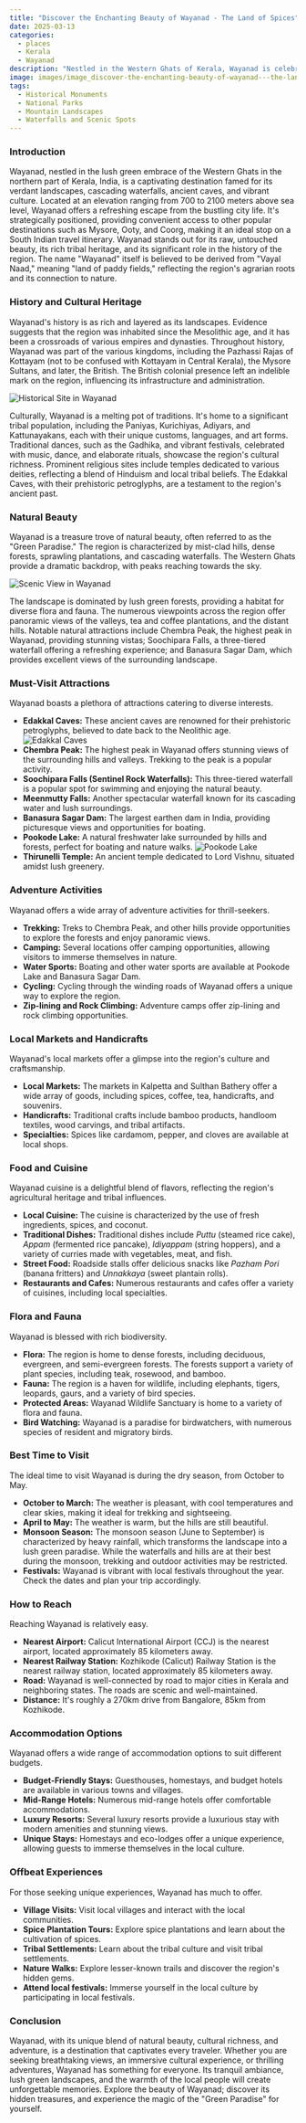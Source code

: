 ```yaml
---
title: "Discover the Enchanting Beauty of Wayanad - The Land of Spices"
date: 2025-03-13
categories:
  - places
  - Kerala
  - Wayanad
description: "Nestled in the Western Ghats of Kerala, Wayanad is celebrated as 'The Land of Spices'. This region captivates visitors with its lush tea plantations, vibrant spice gardens, and diverse wildlife. It's a haven for nature enthusiasts and adventure seekers alike, offering serene hill stations like Munnar nearby."
image: images/image_discover-the-enchanting-beauty-of-wayanad---the-land-of-spices.png
tags: 
  - Historical Monuments
  - National Parks
  - Mountain Landscapes
  - Waterfalls and Scenic Spots
---
```



### **Introduction**

Wayanad, nestled in the lush green embrace of the Western Ghats in the northern part of Kerala, India, is a captivating destination famed for its verdant landscapes, cascading waterfalls, ancient caves, and vibrant culture. Located at an elevation ranging from 700 to 2100 meters above sea level, Wayanad offers a refreshing escape from the bustling city life. It's strategically positioned, providing convenient access to other popular destinations such as Mysore, Ooty, and Coorg, making it an ideal stop on a South Indian travel itinerary. Wayanad stands out for its raw, untouched beauty, its rich tribal heritage, and its significant role in the history of the region. The name "Wayanad" itself is believed to be derived from "Vayal Naad," meaning "land of paddy fields," reflecting the region's agrarian roots and its connection to nature.

### **History and Cultural Heritage**

Wayanad's history is as rich and layered as its landscapes. Evidence suggests that the region was inhabited since the Mesolithic age, and it has been a crossroads of various empires and dynasties. Throughout history, Wayanad was part of the various kingdoms, including the Pazhassi Rajas of Kottayam (not to be confused with Kottayam in Central Kerala), the Mysore Sultans, and later, the British. The British colonial presence left an indelible mark on the region, influencing its infrastructure and administration.

<img src="placeholder_image_historical_site.jpg" alt="Historical Site in Wayanad">

Culturally, Wayanad is a melting pot of traditions. It's home to a significant tribal population, including the Paniyas, Kurichiyas, Adiyars, and Kattunayakans, each with their unique customs, languages, and art forms. Traditional dances, such as the Gadhika, and vibrant festivals, celebrated with music, dance, and elaborate rituals, showcase the region's cultural richness. Prominent religious sites include temples dedicated to various deities, reflecting a blend of Hinduism and local tribal beliefs. The Edakkal Caves, with their prehistoric petroglyphs, are a testament to the region's ancient past.

### **Natural Beauty**

Wayanad is a treasure trove of natural beauty, often referred to as the "Green Paradise." The region is characterized by mist-clad hills, dense forests, sprawling plantations, and cascading waterfalls. The Western Ghats provide a dramatic backdrop, with peaks reaching towards the sky.

<img src="placeholder_image_scenic_view.jpg" alt="Scenic View in Wayanad">

The landscape is dominated by lush green forests, providing a habitat for diverse flora and fauna. The numerous viewpoints across the region offer panoramic views of the valleys, tea and coffee plantations, and the distant hills. Notable natural attractions include Chembra Peak, the highest peak in Wayanad, providing stunning vistas; Soochipara Falls, a three-tiered waterfall offering a refreshing experience; and Banasura Sagar Dam, which provides excellent views of the surrounding landscape.

### **Must-Visit Attractions**

Wayanad boasts a plethora of attractions catering to diverse interests.

*   **Edakkal Caves:** These ancient caves are renowned for their prehistoric petroglyphs, believed to date back to the Neolithic age. <img src="placeholder_image_edakkal_caves.jpg" alt="Edakkal Caves">
*   **Chembra Peak:** The highest peak in Wayanad offers stunning views of the surrounding hills and valleys. Trekking to the peak is a popular activity.
*   **Soochipara Falls (Sentinel Rock Waterfalls):** This three-tiered waterfall is a popular spot for swimming and enjoying the natural beauty.
*   **Meenmutty Falls:** Another spectacular waterfall known for its cascading water and lush surroundings.
*   **Banasura Sagar Dam:** The largest earthen dam in India, providing picturesque views and opportunities for boating.
*   **Pookode Lake:** A natural freshwater lake surrounded by hills and forests, perfect for boating and nature walks. <img src="placeholder_image_pookode_lake.jpg" alt="Pookode Lake">
*   **Thirunelli Temple:** An ancient temple dedicated to Lord Vishnu, situated amidst lush greenery.

### **Adventure Activities**

Wayanad offers a wide array of adventure activities for thrill-seekers.

*   **Trekking:** Treks to Chembra Peak, and other hills provide opportunities to explore the forests and enjoy panoramic views.
*   **Camping:** Several locations offer camping opportunities, allowing visitors to immerse themselves in nature.
*   **Water Sports:** Boating and other water sports are available at Pookode Lake and Banasura Sagar Dam.
*   **Cycling:** Cycling through the winding roads of Wayanad offers a unique way to explore the region.
*   **Zip-lining and Rock Climbing:** Adventure camps offer zip-lining and rock climbing opportunities.

### **Local Markets and Handicrafts**

Wayanad's local markets offer a glimpse into the region's culture and craftsmanship.

*   **Local Markets:** The markets in Kalpetta and Sulthan Bathery offer a wide array of goods, including spices, coffee, tea, handicrafts, and souvenirs.
*   **Handicrafts:** Traditional crafts include bamboo products, handloom textiles, wood carvings, and tribal artifacts.
*   **Specialties:** Spices like cardamom, pepper, and cloves are available at local shops.

### **Food and Cuisine**

Wayanad cuisine is a delightful blend of flavors, reflecting the region's agricultural heritage and tribal influences.

*   **Local Cuisine:** The cuisine is characterized by the use of fresh ingredients, spices, and coconut.
*   **Traditional Dishes:** Traditional dishes include *Puttu* (steamed rice cake), *Appam* (fermented rice pancake), *Idiyappam* (string hoppers), and a variety of curries made with vegetables, meat, and fish.
*   **Street Food:** Roadside stalls offer delicious snacks like *Pazham Pori* (banana fritters) and *Unnakkaya* (sweet plantain rolls).
*   **Restaurants and Cafes:** Numerous restaurants and cafes offer a variety of cuisines, including local specialties.

### **Flora and Fauna**

Wayanad is blessed with rich biodiversity.

*   **Flora:** The region is home to dense forests, including deciduous, evergreen, and semi-evergreen forests. The forests support a variety of plant species, including teak, rosewood, and bamboo.
*   **Fauna:** The region is a haven for wildlife, including elephants, tigers, leopards, gaurs, and a variety of bird species.
*   **Protected Areas:** Wayanad Wildlife Sanctuary is home to a variety of flora and fauna.
*   **Bird Watching:** Wayanad is a paradise for birdwatchers, with numerous species of resident and migratory birds.

### **Best Time to Visit**

The ideal time to visit Wayanad is during the dry season, from October to May.

*   **October to March:** The weather is pleasant, with cool temperatures and clear skies, making it ideal for trekking and sightseeing.
*   **April to May:** The weather is warm, but the hills are still beautiful.
*   **Monsoon Season:** The monsoon season (June to September) is characterized by heavy rainfall, which transforms the landscape into a lush green paradise. While the waterfalls and hills are at their best during the monsoon, trekking and outdoor activities may be restricted.
*   **Festivals:** Wayanad is vibrant with local festivals throughout the year. Check the dates and plan your trip accordingly.

### **How to Reach**

Reaching Wayanad is relatively easy.

*   **Nearest Airport:** Calicut International Airport (CCJ) is the nearest airport, located approximately 85 kilometers away.
*   **Nearest Railway Station:** Kozhikode (Calicut) Railway Station is the nearest railway station, located approximately 85 kilometers away.
*   **Road:** Wayanad is well-connected by road to major cities in Kerala and neighboring states. The roads are scenic and well-maintained.
*   **Distance:** It's roughly a 270km drive from Bangalore, 85km from Kozhikode.

### **Accommodation Options**

Wayanad offers a wide range of accommodation options to suit different budgets.

*   **Budget-Friendly Stays:** Guesthouses, homestays, and budget hotels are available in various towns and villages.
*   **Mid-Range Hotels:** Numerous mid-range hotels offer comfortable accommodations.
*   **Luxury Resorts:** Several luxury resorts provide a luxurious stay with modern amenities and stunning views.
*   **Unique Stays:** Homestays and eco-lodges offer a unique experience, allowing guests to immerse themselves in the local culture.

### **Offbeat Experiences**

For those seeking unique experiences, Wayanad has much to offer.

*   **Village Visits:** Visit local villages and interact with the local communities.
*   **Spice Plantation Tours:** Explore spice plantations and learn about the cultivation of spices.
*   **Tribal Settlements:** Learn about the tribal culture and visit tribal settlements.
*   **Nature Walks:** Explore lesser-known trails and discover the region's hidden gems.
*   **Attend local festivals:** Immerse yourself in the local culture by participating in local festivals.

### **Conclusion**

Wayanad, with its unique blend of natural beauty, cultural richness, and adventure, is a destination that captivates every traveler. Whether you are seeking breathtaking views, an immersive cultural experience, or thrilling adventures, Wayanad has something for everyone. Its tranquil ambiance, lush green landscapes, and the warmth of the local people will create unforgettable memories. Explore the beauty of Wayanad; discover its hidden treasures, and experience the magic of the "Green Paradise" for yourself.


